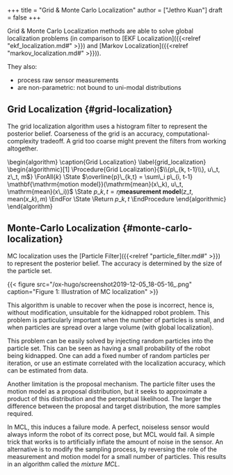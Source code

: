 +++
title = "Grid & Monte Carlo Localization"
author = ["Jethro Kuan"]
draft = false
+++

Grid & Monte Carlo Localization methods are able to solve global
localization problems (in comparison to [EKF Localization]({{<relref "ekf_localization.md#" >}}) and
[Markov Localization]({{<relref "markov_localization.md#" >}})).

They also:

-   process raw sensor measurements
-   are non-parametric: not bound to uni-modal distributions


## Grid Localization {#grid-localization}

The grid localization algorithm uses a histogram filter to represent
the posterior belief. Coarseness of the grid is an accuracy,
computational-complexity tradeoff. A grid too coarse might prevent the
filters from working altogether.

\begin{algorithm}
  \caption{Grid Localization}
  \label{grid\_localization}
  \begin{algorithmic}[1]
    \Procedure{Grid Localization}{$\\{p\_{k, t-1}\\}, u\_t, z\_t, m$}
    \ForAll{$k$}
    \State $\overline{p}\_{k,t} = \sum\_i p\_{i, t-1}
    \mathbf{\mathrm{motion model}}(\mathrm{mean}(x\_k), u\_t, \mathrm{mean}(x\_i))$
    \State $p\_{k,t} = \eta \textbf{measurement model}(z\_t,
    \mathrm{mean}(x\_k), m)$
    \EndFor
    \State \Return $p\_{k,t}$
    \EndProcedure
  \end{algorithmic}
\end{algorithm}


## Monte-Carlo Localization {#monte-carlo-localization}

MC localization uses the [Particle Filter]({{<relref "particle_filter.md#" >}}) to
represent the posterior belief. The accuracy is determined by the size
of the particle set.

{{< figure src="/ox-hugo/screenshot2019-12-05_18-05-16_.png" caption="Figure 1: Illustration of MC localization" >}}

This algorithm is unable to recover when the pose is incorrect, hence
is, without modification, unsuitable for the kidnapped robot problem.
This problem is particularly important when the number of particles is
small, and when particles are spread over a large volume (with global
localization).

This problem can be easily solved by injecting random particles into
the particle set. This can be seen as having a small probability of
the robot being kidnapped. One can add a fixed number of random
particles per iteration, or use an estimate correlated with the
localization accuracy, which can be estimated from data.

Another limitation is the proposal mechanism. The particle filter uses
the motion model as a proposal distribution, but it seeks to
approximate a product of this distribution and the perceptual
likelihood. The larger the difference between the proposal and target
distribution, the more samples required.

In MCL, this induces a failure mode. A perfect, noiseless sensor would
always inform the robot of its correct pose, but MCL would fail. A simple
trick that works is to artificially inflate the amount of noise in the
sensor. An alternative is to modify the sampling process, by reversing
the role of the measurement and motion model for a small number of
particles. This results in an algorithm called the _mixture MCL_.